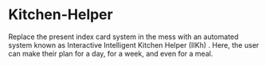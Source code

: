 # Kitchen-Helper
Replace the present index card system in the mess with an automated system known as Interactive Intelligent Kitchen Helper (IIKh) . Here, the user can make their plan for a day, for a week, and even for a meal.
